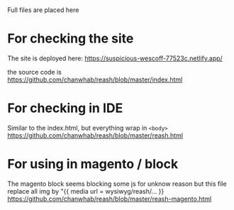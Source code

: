#
Full files are placed here

# For checking the site
The site is deployed here:
https://suspicious-wescoff-77523c.netlify.app/

the source code is 
https://github.com/chanwhab/reash/blob/master/index.html


# For checking in IDE
Similar to the index.html, but everything wrap in `<body>`
https://github.com/chanwhab/reash/blob/master/reash.html


# For using in magento / block
The magento block seems blocking some js for unknow reason
but this file replace all img by "{{ media url = wysiwyg/reash/... }}
https://github.com/chanwhab/reash/blob/master/reash-magento.html
